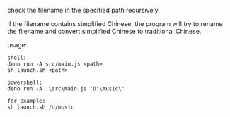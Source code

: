 check the filename in the specified path recursively.  

if the filename contains simplified Chinese, the program will try to rename the filename and convert simplified Chinese to traditional Chinese.  

usage:  
```
shell:
deno run -A src/main.js <path>
sh launch.sh <path>

powershell:
deno run -A .\src\main.js 'D:\music\'

for example:
sh launch.sh /d/music
```
